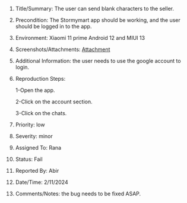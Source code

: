 1. Title/Summary: The user can send blank characters to the seller.

2. Precondition: The Stormymart app should be working, and the user should be logged in to the app. 

4. Environment: Xiaomi 11 prime Android 12 and MIUI 13

5. Screenshots/Attachments: [Attachment](https://drive.google.com/file/d/1UST8wWl7weaBxW0oreFVLGy_O2xfmlwy/view?usp=sharing)

6. Additional Information: the user needs to use the google account to login.

7. Reproduction Steps: 

   1-Open the app. 

   2-Click on the account section.

   3-Click on the chats. 


8. Priority: low

9. Severity: minor

10. Assigned To: Rana

11. Status: Fail

12. Reported By: Abir

13. Date/Time: 2/11/2024

14. Comments/Notes: the bug needs to be fixed ASAP.